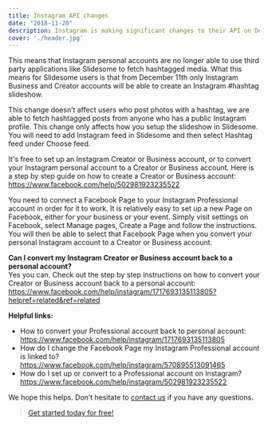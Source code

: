 ```yaml
---
title: Instagram API changes
date: "2018-11-20"
description: Instagram is making significant changes to their API on December 11th 2018. The biggest change for Slidesome is that the hashtag search will be discontinued for Instagram personal accounts.
cover: './header.jpg'
---
```


This means that Instagram personal accounts are no longer able to use third party applications like Slidesome to fetch hashtagged media. What this means for Slidesome users is that from December 11th only Instagram Business and Creator accounts will be able to create an Instagram #hashtag slideshow. 

This change doesn’t affect users who post photos with a hashtag, we are able to fetch hashtagged posts from anyone who has a public Instagram profile. This change only affects how you setup the slideshow in Slidesome. You will need to add Instagram feed in Slidesome and then select Hashtag feed under Choose feed.

It's free to set up an Instagram Creator or Business account, or to convert your Instagram personal account to a Creator or Business account. Here is a step by step guide on how to create a Creator or Business account: https://www.facebook.com/help/502981923235522 

You need to connect a Facebook Page to your Instagram Professional account in order for it to work. It is relatively easy to set up a new Page on Facebook, either for your business or your event. Simply visit settings on Facebook, select Manage pages, Create a Page and follow the instructions. You will then be able to select that Facebook Page when you convert your personal Instagram account to a Creator or Business account.

**Can I convert my Instagram Creator or Business account back to a personal account?**<br/>
Yes you can. Check out the step by step instructions on how to convert your Creator or Business account back to a personal account: https://www.facebook.com/help/instagram/1717693135113805?helpref=related&ref=related


**Helpful links:**
- How to convert your Professional account back to personal account:
https://www.facebook.com/help/instagram/1717693135113805
- How do I change the Facebook Page my Instagram Professional account is linked to?
https://www.facebook.com/help/instagram/570895513091465
- How do I set up or convert to a Professional account on Instagram?
https://www.facebook.com/help/instagram/502981923235522


We hope this helps. Don’t hesitate to [contact us](https://slidesome.com/contact/) if you have any questions.

> [Get started today for free!](https://slidesome.com)

